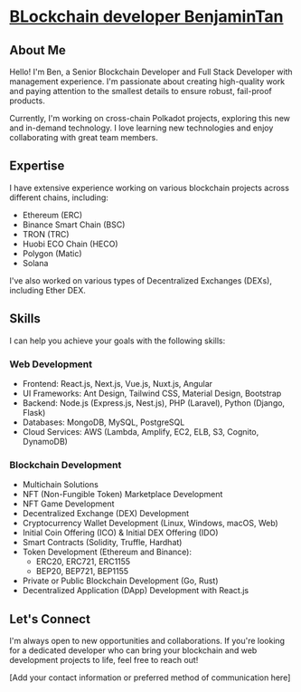 # [BLockchain developer BenjaminTan](https://t.me/blockchainDeveloper_Ben)

## About Me

Hello! I'm Ben, a Senior Blockchain Developer and Full Stack Developer with management experience. I'm passionate about creating high-quality work and paying attention to the smallest details to ensure robust, fail-proof products.

Currently, I'm working on cross-chain Polkadot projects, exploring this new and in-demand technology. I love learning new technologies and enjoy collaborating with great team members.

## Expertise

I have extensive experience working on various blockchain projects across different chains, including:

- Ethereum (ERC)
- Binance Smart Chain (BSC)
- TRON (TRC)
- Huobi ECO Chain (HECO)
- Polygon (Matic)
- Solana

I've also worked on various types of Decentralized Exchanges (DEXs), including Ether DEX.

## Skills

I can help you achieve your goals with the following skills:

### Web Development
- Frontend: React.js, Next.js, Vue.js, Nuxt.js, Angular
- UI Frameworks: Ant Design, Tailwind CSS, Material Design, Bootstrap
- Backend: Node.js (Express.js, Nest.js), PHP (Laravel), Python (Django, Flask)
- Databases: MongoDB, MySQL, PostgreSQL
- Cloud Services: AWS (Lambda, Amplify, EC2, ELB, S3, Cognito, DynamoDB)

### Blockchain Development
- Multichain Solutions
- NFT (Non-Fungible Token) Marketplace Development
- NFT Game Development
- Decentralized Exchange (DEX) Development
- Cryptocurrency Wallet Development (Linux, Windows, macOS, Web)
- Initial Coin Offering (ICO) & Initial DEX Offering (IDO)
- Smart Contracts (Solidity, Truffle, Hardhat)
- Token Development (Ethereum and Binance):
  - ERC20, ERC721, ERC1155
  - BEP20, BEP721, BEP1155
- Private or Public Blockchain Development (Go, Rust)
- Decentralized Application (DApp) Development with React.js

## Let's Connect

I'm always open to new opportunities and collaborations. If you're looking for a dedicated developer who can bring your blockchain and web development projects to life, feel free to reach out!

[Add your contact information or preferred method of communication here]

